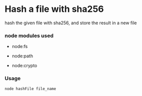 # Hash a file with sha256

hash the given file with sha256, and store the result in a new file

### node modules used

- node:fs

- node:path

- node:crypto

### Usage

`node hashFile file_name`
